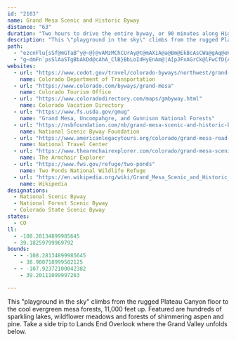 ```yaml
---
id: "2103"
name: Grand Mesa Scenic and Historic Byway
distance: "63"
duration: "Two hours to drive the entire byway, or 90 minutes along Highway 65 and 30 minutes roundtrip on the spur road to Land's End"
description: "This \"playground in the sky\" climbs from the rugged Plateau Canyon floor to the cool evergreen mesa forests, 11,000 feet up. Featured are hundreds of sparkling lakes, wildflower meadows and forests of shimmering aspen and pine. Take a side trip to Lands End Overlook where the Grand Valley unfolds below."
path:
  - "ezcnFlu{sSf@mGTaB^y@~@}@vAMzMChCUrAy@t@mAXiA@a@Bm@EkBcAsCWa@gAq@eKsCoCgAqFqHUu@sD_HkCiCk@}@y@{BQsAKcBF}AlAaKCq@s@{B]_@u@e@UEo@C{D\\oCE_AS}A_Ao@mA[qBCy@De@TgAfAkCXuADqAKkAQa@u@gAsB_AqKmDsAcAo@}@_@eAOwAAgC`@sCdCaKFmCS_B_@eAcF}Gs@wAe@yAWeBAs@LeBNg@Ze@rBaBxOmFjAqAXo@Nw@By@CaAIk@y@gBmAw@k@MaJEi@Qc@Yq@oAS}@YuIO_Ai@sAUYo@_@wGkByAs@_@_@g@mAEyANsBV{@jAkBbAgAt@_@jEcAdBOn@Qr@s@h@kADg@?kAOaAoCyFiAqDSoBIqBBiG_@_Bu@eAoIaDi@k@oAkBi@oAY_BU{BMkFBoLImBgBwG[{@e@gE^mCjGiPd@eB^qDOwCOcA_@gAi@_AaAsCG_A?sBTsBDqBG{@Sw@Yg@c@_@yCuBi@q@i@eBGk@GcEJeDAeCYaBu@sAeA_A_CaAm@i@gAgA_@q@_@cDIgGDcBb@{CTs@RyBDeAI{@Oy@yB_FsAgEcCeJUoAIcADcAbBkKv@mCj@oAxAoBvC{B|GuCtBkAr@q@l@_A^{@X_AFsAByCEgCDsFlBgONiDw@iOg@qGH{CZeB|@sCdA_ClAsAjMiD`Ao@pBsBzHgKtAgCfE}Jt@wBHu@?kBW_B_DoGu@eDs@aF]{LLkEX{CLw@n@uBzAyCb@sATwABu@S_Ci@kBoBuDe@{ASkECkCS{CW_BsAmEiBaIi@aFIyB@uHF}A`@oDp@kAz@kAzBgAxEgAxCe@lBRbA\\bGnDr@VlGr@zFE~BQnC{@~@k@fCaCbAqAtBuAbCcAtCSbLXtBQxJgChD_@t@?~MxAtL^tRD|`@Y`LPhb@F~PlAbEJ`HStCWvcAwJbMk@vNK`l@RhAJdA\\pFtDhAj@hAPlPCvBLhCjAbBfBx@|ArArBrBfBhDrAlCLnAMxN{C|EyBlFwDdKoMdA{@|BkAhE{@zQcCfBe@x@g@b@g@n@kAt@yBRoADqCi@oNa@aDyByJMmA?sALmAPw@lA{Bn@m@n@]vReBj@?zBRhZjEnDx@hOtErBJbEy@fD[~BNdBp@vCfCpDnIfD~GnJxNrAtC\\jAZbFL~Eh@~C^x@x@lAxSvUdAr@fCPdBSl@WbBuAd@q@bAyBTsAHaBEaF@yBHkBx@kDhB}ElC}Fb@yBTuEE{CDyBXkDD_CE_Bo@{EmEoOu@sEgBg[MgJXeD\\uCh@wBhB{EdBqD|AcCn@yA|AgFxEmTXuAHiBCgDKgAqAqCyDoBoBqAyD{FeDyDyGsG}AgAoCyC_@aAm@wCEiAHqAb@eBl@mA`D_E^u@XkAHy@?gA_@_D?k@Jk@f@{@hA_@t@Rx@r@Nd@X|B`@vKRfATn@VXh@LjAg@l@iAd@uHn@gFRy@`@s@lAKt@Dv@d@\\f@Rd@Lj@?j@a@hEg@~Bo@jB_BlDqArBKl@D`BR|@nArAdAf@fBv@jB`@nCdAtDdAtFXdAMpC}@nEd@dPd@bAKrBq@rBaBh@s@|Rgl@`B{Cr@k@hAq@rBu@|DW~A_@xAk@xAeAbAaA~@aBr@qBd@mB\\mCNuGOwGsByRqFoc@yB}Ny@iDcAcCyBsCqCoBwBiAsDwCmAuBy@mCc@gDe@qJCyIKuDaAkJaByFgB{EcGuNmBmHXaF^gBn@mAbC}@hBSbBRpFzHrDlG|FzJxCdIjB|JnCfRx@zBbC~ExAtBtCdC`C^rFbB|Ar@|JhGlAf@rCPxDeAvG_C~AUpBK|JFfDY|Bi@nBy@rCiB|BmCzAmCtA{CdR_i@~@yCxB{IhA{Gr@uFj@qGrRkdCJmC?_BQaEc@mCeAkD{GwLoA_DqDsKuBaDwDiEo@cAsAmCqJiTmDmG_GgJgC{EsD{JYe@kIuSuA}DeAmEgCyOqAsJg@sC}DqNwAyE_AgEYoCKyBy@cYJ_CHe@h@eAt@o@|@]d@G|@JxAz@~BdD|@r@jCjA`GnBfB~@|AjApBxBzBlDhJhVfAxAt@h@x@X|AN|DI~@D~Ab@|@b@~R~NnA`Bl@jA~BtGx@rAv@~@zC~AxAXbB@|AOpQqF`RmG|MiDlPmCpJmBvGo@zHA~@QxAaA~@mBRwACmCe@aHBsAZ_Dn@sB~@mBjJoOxBeErE{FjIiIrHaO|AgFbB_EZqAPuACcJVyDhEcXHqBCaBYgCk@cCqBoFOy@Ey@XyAnDgEb@y@XeAHgAEgAgAwFEg@BmADk@^gAxBeETqAE}BmAiEUuA_@oGSwA[sAi@gAoA}A}AaAmE}A{AaAaA_Be@yAoAgCgByBiD_DiAaBc@mAUwAiCyVyA{ISkD@aBRwALa@d@w@l@e@j@S`Gs@dAa@nAq@b@g@xAyC\\_CDaCIeAyCuNYsEDkDHuAb@_D~@sCd@{@r@w@lBgAd@IfKBbAGvA]rEmCbBSnRrBxA`@t@j@`A~A|N`f@n@~@xAdAbAZh@HhAKvC_AfVaKdBu@rA}@jAyAr@yA`IcThBaC~AkAhA[xOcCfBu@nA}Ab@iA~AyK^eAl@s@t@g@x@KrAJt@^h@l@^x@XfB?lAId@WfAwArDIh@EtANrAxBxIrAzG`@jDBrAQrAc@fAY\\w@l@[JiEd@y@f@}@`BUjAApAj@hL@hHQpA_@`A}AvBa@fAMd@ErAJrAl@pBdBnBrA|@zAb@~APzAElCo@hAw@~@_AxEgI~IuQ|@oBz@sCvDiS~@yChBaCzIaIbFcGjHwJbM{NfBsArBq@`DO|ICpZfBhDJlD?fGY|IkAfDu@nOkFvFaBhEk@`BG|YF|Oy@fDEzj@PriA]tu@D|QG~AJ"
  - "g~dmFn`psSlAaSTgBbAkDd@cAhA_ClB}BbLoIdHyEnAm@|A[pJFxAGrCk@lFwCfD{AlEg@rBKdBYrAm@jJkG~@kAtAgCrHuOjCiGR_ANaCScEkCwTJiLi@qDs@gBcAyAcJ_Fi@u@_@eAIk@BgDt@sCd@g@bF_BlN_DhAg@hA_AdBmBnNoRlAsBdAyE`BcKVqD?kAiCgUMyBk@yOFqSGqEOiAmH}^MkC?oAb@yD|I}[VmCYyFs@{E}@gEkAaD{E_KeAyC_@aBoAmOm@yByAuCmG{HyBqD_@uAIaCDcAN_Ah@mB~@eArCaChAaBr@}BrAwKh@kBdA_CnKiPnDaGl@aBx@yFdB{NFyBGaAy@mD_@oAy@{AaNiOo@_AWmAAmBd@uSKyAkFkYOmD?}A^gE|BqO?_A_@qBkMeUiAiAwFoCkA_Am@m@iOcV_EaGm@q@cAy@_DyAwEaBmBqAcFiE_Ai@kJmDiByAsHuHm@e@qJmDiBgBw@_B}GqUu@aDOkAC_AXyCbCeIZiBHs@EwBeL{d@_AsFcAoMyCgQwB}Jq@cCy@aB}Vy\\"
websites:
  - url: "https://www.codot.gov/travel/colorado-byways/northwest/grand-mesa"
    name: Colorado Department of Transportation
  - url: "https://www.colorado.com/byways/grand-mesa"
    name: Colorado Tourism Office
  - url: "https://www.coloradodirectory.com/maps/gmbyway.html"
    name: Colorado Vacation Directory
  - url: "https://www.fs.usda.gov/gmug"
    name: "Grand Mesa, Uncompahgre, and Gunnison National Forests"
  - url: "https://nsbfoundation.com/nb/grand-mesa-scenic-and-historic-byway/"
    name: National Scenic Byway Foundation
  - url: "https://www.americanlegacytours.org/colorado/grand-mesa-road-trip/"
    name: National Travel Center
  - url: "https://www.thearmchairexplorer.com/colorado/grand-mesa-scenic-byway.php"
    name: The Armchair Explorer
  - url: "https://www.fws.gov/refuge/two-ponds"
    name: Two Ponds National Wildlife Refuge
  - url: "https://en.wikipedia.org/wiki/Grand_Mesa_Scenic_and_Historic_Byway"
    name: Wikipedia
designations:
  - National Scenic Byway
  - National Forest Scenic Byway
  - Colorado State Scenic Byway
states:
  - CO
ll:
  - -108.28134899985645
  - 39.18259799969792
bounds:
  - - -108.28134899985645
    - 38.900718999582125
  - - -107.92372100042382
    - 39.20111099997263

---
```


This "playground in the sky" climbs from the rugged Plateau Canyon floor to the cool evergreen mesa forests, 11,000 feet up. Featured are hundreds of sparkling lakes, wildflower meadows and forests of shimmering aspen and pine. Take a side trip to Lands End Overlook where the Grand Valley unfolds below.
